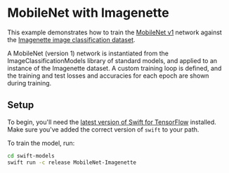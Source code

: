 # MobileNet with Imagenette

This example demonstrates how to train the [MobileNet v1](https://arxiv.org/abs/1704.04861) network against the [Imagenette image classification dataset](https://github.com/fastai/imagenette).

A MobileNet (version 1) network is instantiated from the ImageClassificationModels library of standard models, and applied to an instance of the Imagenette dataset. A custom training loop is defined, and the training and test losses and accuracies for each epoch are shown during training.

## Setup

To begin, you'll need the [latest version of Swift for
TensorFlow](https://github.com/tensorflow/swift/blob/master/Installation.md)
installed. Make sure you've added the correct version of `swift` to your path.

To train the model, run:

```sh
cd swift-models
swift run -c release MobileNet-Imagenette
```
